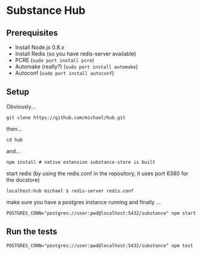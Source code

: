 Substance Hub
===


## Prerequisites

- Install Node.js 0.8.x
- Install Redis (so you have redis-server available)
- PCRE (`sudo port install pcre`)
- Automake (really?) (`sudo port install automake`)
- Autoconf (`sudo port install autoconf`)

## Setup

Obviously...

    git clone https://github.com/michael/hub.git

then...

    cd hub

and...

    npm install # native extension substance-store is built

start redis (by using the redis.conf in the repository, it uses port 6380 for the docstore)

    localhost:hub michael $ redis-server redis.conf

make sure you have a postgres instance running and finally ...

    POSTGRES_CONN="postgres://user:pwd@localhost:5432/substance" npm start

## Run the tests

    POSTGRES_CONN="postgres://user:pwd@localhost:5432/substance" npm test
